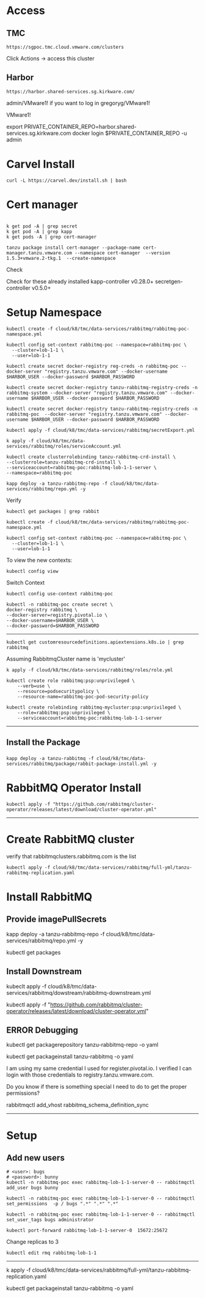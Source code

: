 # Access

## TMC

```text
https://sgpoc.tmc.cloud.vmware.com/clusters
```

Click Actions -> access this cluster


## Harbor

```text
https://harbor.shared-services.sg.kirkware.com/
```

admin/VMware1! if you want to log in
gregoryg/VMware1!

VMware1!


export PRIVATE_CONTAINER_REPO=harbor.shared-services.sg.kirkware.com
docker login $PRIVATE_CONTAINER_REPO -u admin

# Carvel Install


```shell
curl -L https://carvel.dev/install.sh | bash
```



# Cert manager


```shell

k get pod -A | grep secret
k get pod -A | grep kapp
k get pods -A | grep cert-manager

```


```shell
tanzu package install cert-manager --package-name cert-manager.tanzu.vmware.com --namespace cert-manager  --version 1.5.3+vmware.2-tkg.1  --create-namespace
```

Check


Check for these already installed kapp-controller v0.28.0+  secretgen-controller v0.5.0+


# Setup Namespace


```shell
kubectl create -f cloud/k8/tmc/data-services/rabbitmq/rabbitmq-poc-namespace.yml
```



```shell
kubectl config set-context rabbitmq-poc --namespace=rabbitmq-poc \
  --cluster=lob-1-1 \
  --user=lob-1-1
```


```shell
kubectl create secret docker-registry reg-creds -n rabbitmq-poc --docker-server "registry.tanzu.vmware.com" --docker-username $HARBOR_USER --docker-password $HARBOR_PASSWORD
```

```shell
kubectl create secret docker-registry tanzu-rabbitmq-registry-creds -n rabbitmq-system --docker-server "registry.tanzu.vmware.com" --docker-username $HARBOR_USER --docker-password $HARBOR_PASSWORD
```

```shell
kubectl create secret docker-registry tanzu-rabbitmq-registry-creds -n rabbitmq-poc  --docker-server "registry.tanzu.vmware.com" --docker-username $HARBOR_USER --docker-password $HARBOR_PASSWORD
```

```shell
kubectl apply -f cloud/k8/tmc/data-services/rabbitmq/secretExport.yml
```


```shell
k apply -f cloud/k8/tmc/data-services/rabbitmq/roles/serviceAccount.yml
```

```shell
kubectl create clusterrolebinding tanzu-rabbitmq-crd-install \
--clusterrole=tanzu-rabbitmq-crd-install \
--serviceaccount=rabbitmq-poc:rabbitmq-lob-1-1-server \
--namespace=rabbitmq-poc
```


```shell
kapp deploy -a tanzu-rabbitmq-repo -f cloud/k8/tmc/data-services/rabbitmq/repo.yml -y
```


Verify

```shell
kubectl get packages | grep rabbit
```



```shell
kubectl create -f cloud/k8/tmc/data-services/rabbitmq/rabbitmq-poc-namespace.yml
```
```shell
kubectl config set-context rabbitmq-poc --namespace=rabbitmq-poc \
  --cluster=lob-1-1 \
  --user=lob-1-1
```

To view the new contexts:
```shell
kubectl config view
```
Switch Context

```shell
kubectl config use-context rabbitmq-poc
```



```shell
kubectl -n rabbitmq-poc create secret \
docker-registry rabbitmq \
--docker-server=registry.pivotal.io \
--docker-username=$HARBOR_USER \
--docker-password=$HARBOR_PASSWORD
```


-------------------

```shell
kubectl get customresourcedefinitions.apiextensions.k8s.io | grep  rabbitmq
```

Assuming RabbitmqCluster name is 'mycluster'


```shell
k apply -f cloud/k8/tmc/data-services/rabbitmq/roles/role.yml
```


```shell  REMOVE
kubectl create role rabbitmq:psp:unprivileged \
    --verb=use \
    --resource=podsecuritypolicy \
    --resource-name=rabbitmq-poc-pod-security-policy
```



```shell REMOVE
kubectl create rolebinding rabbitmq-mycluster:psp:unprivileged \
    --role=rabbitmq:psp:unprivileged \
    --serviceaccount=rabbitmq-poc:rabbitmq-lob-1-1-server
```
--------------




## Install the Package
### 

```shell
kapp deploy -a tanzu-rabbitmq -f cloud/k8/tmc/data-services/rabbitmq/package/rabbit-package-install.yml -y
```


# RabbitMQ Operator Install

```shell
kubectl apply -f "https://github.com/rabbitmq/cluster-operator/releases/latest/download/cluster-operator.yml"
```


--------------

# Create RabbitMQ cluster

verify that rabbitmqclusters.rabbitmq.com is the list

```shell
kubectl apply -f cloud/k8/tmc/data-services/rabbitmq/full-yml/tanzu-rabbitmq-replication.yaml
```


# Install RabbitMQ

## Provide imagePullSecrets

kapp deploy -a tanzu-rabbitmq-repo -f cloud/k8/tmc/data-services/rabbitmq/repo.yml -y


kubectl get packages
## Install Downstream

kubeclt apply -f cloud/k8/tmc/data-services/rabbitmq/dowstream/rabbitmq-downstream.yml


kubectl apply -f "https://github.com/rabbitmq/cluster-operator/releases/latest/download/cluster-operator.yml"



## ERROR Debugging

kubectl get packagerepository tanzu-rabbitmq-repo -o yaml

kubectl get packageinstall tanzu-rabbitmq -o yaml


I am using my same credential I used for register.pivotal.io.
I verified I can login with those credentials to registry.tanzu.vmware.com.

Do you know if there is something special I need to do to get the proper permissions?



rabbitmqctl add_vhost rabbitmq_schema_definition_sync



-------------------------

# Setup

## Add new users

```shell
# <user>: bugs
# <password>: bunny
kubectl -n rabbitmq-poc exec rabbitmq-lob-1-1-server-0 -- rabbitmqctl add_user bugs bunny

kubectl -n rabbitmq-poc exec rabbitmq-lob-1-1-server-0 -- rabbitmqctl set_permissions  -p / bugs ".*" ".*" ".*"

kubectl -n rabbitmq-poc exec rabbitmq-lob-1-1-server-0 -- rabbitmqctl set_user_tags bugs administrator

```

```shell
kubectl port-forward rabbitmq-lob-1-1-server-0  15672:25672
```

Change replicas to 3

```shell
kubectl edit rmq rabbitmq-lob-1-1
```
---------------

k apply -f cloud/k8/tmc/data-services/rabbitmq/full-yml/tanzu-rabbitmq-replication.yaml

kubectl get packageinstall tanzu-rabbitmq -o yaml
